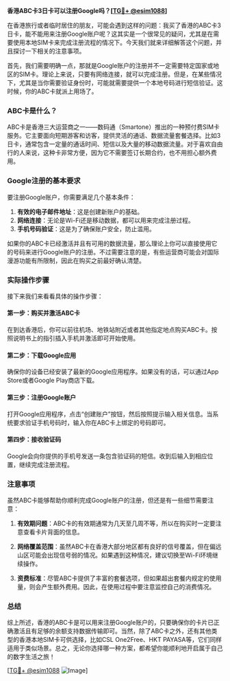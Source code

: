**香港ABC卡3日卡可以注册Google吗？[[TG💪+ @esim1088](https://t.me/s/esim1088)]**

在香港旅行或者临时居住的朋友，可能会遇到这样的问题：我买了香港的ABC卡3日卡，能不能用来注册Google账户呢？这其实是一个很常见的疑问，尤其是在需要使用本地SIM卡来完成注册流程的情况下。今天我们就来详细解答这个问题，并且探讨一下相关的注意事项。

首先，我们需要明确一点，那就是Google账户的注册并不一定需要特定国家或地区的SIM卡。理论上来说，只要有网络连接，就可以完成注册。但是，在某些情况下，尤其是当你需要验证身份时，可能就需要提供一个本地号码进行短信验证。这时候，你的ABC卡就派上用场了。

### ABC卡是什么？

ABC卡是香港三大运营商之一——数码通（Smartone）推出的一种预付费SIM卡服务。它主要面向短期游客和访客，提供灵活的通话、数据流量套餐选择。比如3日卡，通常包含一定量的通话时间、短信以及大量的移动数据流量。对于喜欢自由行的人来说，这种卡非常方便，因为它不需要签订长期合约，也不用担心额外费用。

### Google注册的基本要求

要注册Google账户，你需要满足几个基本条件：

1. **有效的电子邮件地址**：这是创建新账户的基础。
2. **网络连接**：无论是Wi-Fi还是移动数据，都可以用来完成注册过程。
3. **手机号码验证**：这是为了确保账户安全，防止滥用。

如果你的ABC卡已经激活并且有可用的数据流量，那么理论上你可以直接使用它的号码来进行Google账户的注册。不过需要注意的是，有些运营商可能会对国际漫游功能有所限制，因此在购买之前最好确认清楚。

### 实际操作步骤

接下来我们来看看具体的操作步骤：

#### 第一步：购买并激活ABC卡
在到达香港后，你可以前往机场、地铁站附近或者其他指定地点购买ABC卡。按照说明书上的指引插入手机并激活即可开始使用。

#### 第二步：下载Google应用
确保你的设备已经安装了最新的Google应用程序。如果没有的话，可以通过App Store或者Google Play商店下载。

#### 第三步：注册Google账户
打开Google应用程序，点击“创建账户”按钮，然后按照提示输入相关信息。当系统要求验证手机号码时，输入你在ABC卡上绑定的号码即可。

#### 第四步：接收验证码
Google会向你提供的手机号发送一条包含验证码的短信。收到后输入到相应位置，继续完成注册流程。

### 注意事项

虽然ABC卡能够帮助你顺利完成Google账户的注册，但还是有一些细节需要注意：

1. **有效期问题**：ABC卡的有效期通常为几天至几周不等，所以在购买时一定要注意查看卡片背面的信息。
   
2. **网络覆盖范围**：虽然ABC卡在香港大部分地区都有良好的信号覆盖，但在偏远山区可能会出现信号弱的情况。如果遇到这种情况，建议切换至Wi-Fi环境继续操作。

3. **资费标准**：尽管ABC卡提供了丰富的套餐选项，但如果超出套餐内规定的使用量，则会产生额外费用。因此，在使用过程中要注意监控自己的消费情况。

### 总结

综上所述，香港的ABC卡是可以用来注册Google账户的，只要确保你的卡片已正确激活且有足够的余额支持数据传输即可。当然，除了ABC卡之外，还有其他类型的香港本地SIM卡可供选择，比如CSL One2Free、HKT PAYASA等，它们同样适用于类似场景。总之，无论你选择哪一种方案，都希望你能顺利地开启属于自己的数字生活之旅！

[[TG💪+ @esim1088](https://t.me/s/esim1088) ![Image](https://i.postimg.cc/4NQfJmqS/Snipaste-2025-05-13-00-14-12.png)]